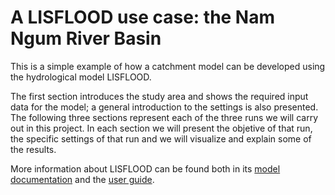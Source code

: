 # A LISFLOOD use case: the Nam Ngum River Basin

This is a simple example of how a catchment model can be developed using the hydrological model LISFLOOD.

The first section introduces the study area and shows the required input data for the model; a general introduction to the settings is also presented. The following three sections represent each of the three runs we will carry out in this project. In each section we will present the objetive of that run, the specific settings of that run and we will visualize and explain some of the results.

More information about LISFLOOD can be found both in its [model documentation](#https://ec-jrc.github.io/lisflood-model/) and the [user guide](https://ec-jrc.github.io/lisflood-code/).

```{tableofcontents}
```
